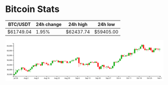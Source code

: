 # Bitcoin Stats

BTC/USDT|24h change|24h high|24h low|
|---|---|---|---|
|$61749.04|1.95%|$62437.74|$59405.00|

<img src="./chart.svg">

